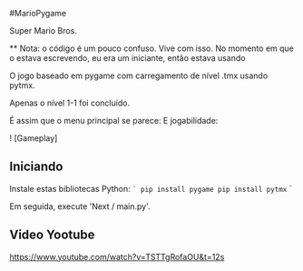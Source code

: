 #MarioPygame

 Super Mario Bros.




** Nota: o código é um pouco confuso. Vive com isso.
No momento em que o estava escrevendo, eu era um iniciante, então estava usando


O jogo baseado em pygame com carregamento de nível .tmx usando pytmx.

Apenas o nível 1-1 foi concluído.

É assim que o menu principal se parece:
E jogabilidade:

! [Gameplay] 
## Iniciando
Instale estas bibliotecas Python:
`` `
pip install pygame
pip install pytmx
`` `

 Em seguida, execute 'Next / main.py'.
## Video Yootube
https://www.youtube.com/watch?v=TSTTgRofaOU&t=12s
